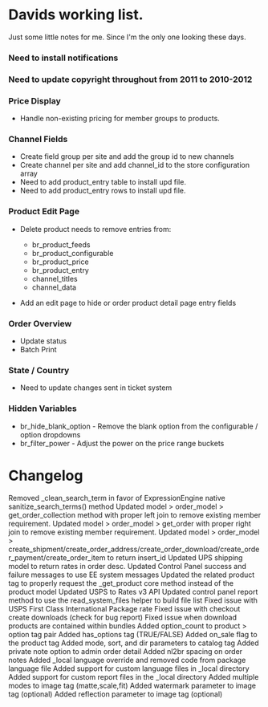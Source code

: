 # Davids working list. 

Just some little notes for me. Since I'm the only one looking these days. 

### Need to install notifications
### Need to update copyright throughout from 2011 to 2010-2012 

### Price Display 

* Handle non-existing pricing for member groups to products. 

### Channel Fields

* Create field group per site and add the group id to new channels
* Create channel per site and add channel_id to the store configuration array
* Need to add product_entry table to install upd file. 
* Need to add product_entry rows to install upd file. 

### Product Edit Page

* Delete product needs to remove entries from:
	
	* br_product_feeds 
	* br_product_configurable 
	* br_product_price 
	* br_product_entry
	* channel_titles
	* channel_data
	
* Add an edit page to hide or order product detail page entry fields
 
### Order Overview

* Update status
* Batch Print

### State / Country

* Need to update changes sent in ticket system

### Hidden Variables

* br_hide_blank_option - Remove the blank option from the configurable / option dropdowns
* br_filter_power - Adjust the power on the price range buckets 

# Changelog

Removed _clean_search_term in favor of ExpressionEngine native sanitize_search_terms() method
Updated model > order_model > get_order_collection method with proper left join to remove existing member requirement. 
Updated model > order_model > get_order with proper right join to remove existing member requirement. 
Updated model > order_model > create_shipment/create_order_address/create_order_download/create_order_payment/create_order_item to return insert_id
Updated UPS shipping model to return rates in order desc. 
Updated Control Panel success and failure messages to use EE system messages
Updated the related product tag to properly request the _get_product core method instead of the product model
Updated USPS to Rates v3 API
Updated control panel report method to use the read_system_files helper to build file list
Fixed issue with USPS First Class International Package rate
Fixed issue with checkout create downloads (check for bug report)
Fixed issue when download products are contained within bundles
Added option_count to product > option tag pair
Added has_options tag (TRUE/FALSE)
Added on_sale flag to the product tag
Added mode, sort, and dir parameters to catalog tag
Added private note option to admin order detail
Added nl2br spacing on order notes
Added _local language override and removed code from package language file 
Added support for custom language files in _local directory 
Added support for custom report files in the _local directory 
Added multiple modes to image tag (matte,scale,fit)
Added watermark parameter to image tag (optional)
Added reflection parameter to image tag (optional)